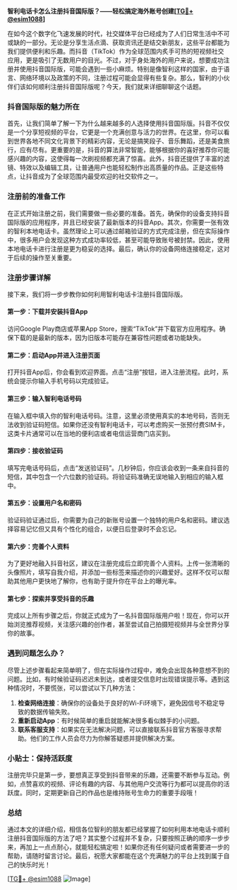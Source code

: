 **智利电话卡怎么注册抖音国际版？——轻松搞定海外账号创建[[TG💪+ @esim1088](https://t.me/s/esim1088)]**

在如今这个数字化飞速发展的时代，社交媒体平台已经成为了人们日常生活中不可或缺的一部分。无论是分享生活点滴、获取资讯还是结交新朋友，这些平台都能为我们提供便利和乐趣。而抖音（TikTok）作为全球范围内炙手可热的短视频社交应用，更是吸引了无数用户的目光。不过，对于身处海外的用户来说，想要成功注册并使用抖音国际版，可能会遇到一些小麻烦。特别是像智利这样的国家，由于语言、网络环境以及政策的不同，注册过程可能会显得有些复杂。那么，智利的小伙伴们该如何顺利注册抖音国际版呢？今天，我们就来详细聊聊这个话题。

### 抖音国际版的魅力所在

首先，让我们简单了解一下为什么越来越多的人选择使用抖音国际版。抖音不仅仅是一个分享短视频的平台，它更是一个充满创意与活力的世界。在这里，你可以看到世界各地不同文化背景下的精彩内容，无论是搞笑段子、音乐舞蹈，还是美食旅行，应有尽有。更重要的是，抖音的算法非常智能，能够根据你的喜好推荐你可能感兴趣的内容，这使得每一次刷视频都充满了惊喜。此外，抖音还提供了丰富的滤镜、特效以及编辑工具，让普通用户也能轻松制作出高质量的作品。正是这些特点，让抖音成为了全球范围内最受欢迎的社交软件之一。

### 注册前的准备工作

在正式开始注册之前，我们需要做一些必要的准备。首先，确保你的设备支持抖音国际版的应用程序，并且已经安装了最新版本的抖音App。其次，你需要一张有效的智利本地电话卡。虽然理论上可以通过邮箱验证的方式完成注册，但在实际操作中，很多用户会发现这种方式成功率较低，甚至可能导致账号被封禁。因此，使用本地电话卡进行注册是更为稳妥的选择。最后，确认你的设备网络连接稳定，这对于后续的操作至关重要。

### 注册步骤详解

接下来，我们将一步步教你如何利用智利电话卡注册抖音国际版。

#### 第一步：下载并安装抖音App
访问Google Play商店或苹果App Store，搜索“TikTok”并下载官方应用程序。确保下载的是最新的版本，因为旧版本可能存在兼容性问题或者功能缺失。

#### 第二步：启动App并进入注册页面
打开抖音App后，你会看到欢迎界面。点击“注册”按钮，进入注册流程。此时，系统会提示你输入手机号码以完成验证。

#### 第三步：输入智利电话号码
在输入框中填入你的智利电话号码。注意，这里必须使用真实的本地号码，否则无法收到验证码短信。如果你还没有智利电话卡，可以考虑购买一张预付费SIM卡，这类卡片通常可以在当地的便利店或者电信运营商门店买到。

#### 第四步：接收验证码
填写完电话号码后，点击“发送验证码”。几秒钟后，你应该会收到一条来自抖音的短信，其中包含一个六位数的验证码。将验证码准确无误地输入到相应的输入框中。

#### 第五步：设置用户名和密码
验证码验证通过后，你需要为自己的新账号设置一个独特的用户名和密码。建议选择容易记忆但又具有个性化的组合，以便日后登录时不会忘记。

#### 第六步：完善个人资料
为了更好地融入抖音社区，建议在注册完成后立即完善个人资料。上传一张清晰的头像照片，填写自我介绍，并添加一些标签来描述你的兴趣爱好。这样不仅可以帮助其他用户更快地了解你，也有助于提升你在平台上的曝光率。

#### 第七步：探索并享受抖音的乐趣
完成以上所有步骤之后，你就正式成为了一名抖音国际版用户啦！现在，你可以开始浏览推荐视频，关注感兴趣的创作者，甚至尝试自己拍摄短视频并与全世界分享你的故事。

### 遇到问题怎么办？

尽管上述步骤看起来简单明了，但在实际操作过程中，难免会出现各种意想不到的问题。比如，有时候验证码迟迟未到达，或者提交信息时出现错误提示等。遇到这种情况时，不要慌张，可以尝试以下几种方法：

1. **检查网络连接**：确保你的设备处于良好的Wi-Fi环境下，避免因信号不稳定导致的数据传输失败。
2. **重新启动App**：有时候简单的重启就能解决很多看似棘手的小问题。
3. **联系客服支持**：如果实在无法解决问题，可以直接联系抖音官方客服寻求帮助。他们的工作人员会尽力为你解答疑惑并提供解决方案。

### 小贴士：保持活跃度

注册完毕只是第一步，要想真正享受到抖音带来的乐趣，还需要不断参与互动。例如，点赞喜欢的视频、评论有趣的内容、与其他用户交流等行为都可以提高你的活跃度。同时，定期更新自己的作品也是维持账号生命力的重要手段哦！

### 总结

通过本文的详细介绍，相信各位智利的朋友都已经掌握了如何利用本地电话卡顺利注册抖音国际版的方法了吧？其实整个过程并不复杂，只要按照正确的顺序一步步来，再加上一点点耐心，就能轻松搞定啦！如果你还有任何疑问或者需要进一步的帮助，请随时留言讨论。最后，祝愿大家都能在这个充满魅力的平台上找到属于自己的快乐时光！

[[TG💪+ @esim1088](https://t.me/s/esim1088) ![Image](https://i.postimg.cc/4NQfJmqS/Snipaste-2025-05-13-00-14-12.png)]